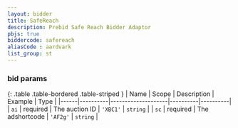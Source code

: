 ```yaml
---
layout: bidder
title: SafeReach
description: Prebid Safe Reach Bidder Adaptor
pbjs: true
biddercode: safereach
aliasCode : aardvark
list_group: st
---
```


### bid params

{: .table .table-bordered .table-striped }
| Name | Scope    | Description        | Example  | Type     |
|------|----------|--------------------|----------|----------|
| `ai` | required | The auction ID     | `'XBC1'` | `string` |
| `sc` | required | The adshortcode    | `'AF2g'` | `string` |
